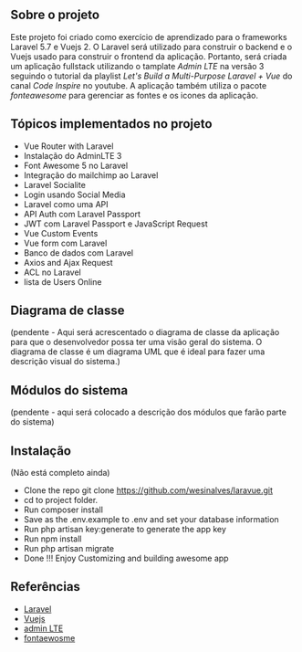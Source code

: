 ## Sobre o projeto

Este projeto foi criado como exercício de aprendizado para o frameworks Laravel 5.7 e Vuejs 2. O Laravel será utilizado para construir o backend e o Vuejs usado para construir o frontend da aplicação.
Portanto, será criada um aplicação fullstack utilizando o tamplate *Admin LTE* na versão 3 seguindo o tutorial da playlist
*Let's Build a Multi-Purpose Laravel + Vue* do canal *Code Inspire* no youtube. A aplicação também utiliza o pacote *fonteawesome* para gerenciar as fontes e os icones da aplicação.

## Tópicos implementados no projeto

* Vue Router with Laravel
* Instalação do AdminLTE 3
* Font Awesome 5 no Laravel
* Integração do mailchimp ao Laravel
* Laravel Socialite
* Login usando Social Media
* Laravel como uma API
* API Auth com Laravel Passport
* JWT com Laravel Passport e JavaScript Request
* Vue Custom Events
* Vue form com Laravel
* Banco de dados com Laravel
* Axios and Ajax Request
* ACL no Laravel
* lista de Users Online

## Diagrama de classe

(pendente - Aqui será acrescentado o diagrama de classe da aplicação para que o desenvolvedor possa ter uma visão geral do sistema. O diagrama de classe é um diagrama UML que é ideal para fazer uma descrição visual do sistema.)

## Módulos do sistema

(pendente - aqui será colocado a descrição dos módulos que farão parte do sistema)

## Instalação

(Não está completo ainda)

* Clone the repo git clone https://github.com/wesinalves/laravue.git
* cd to project folder.
* Run composer install
* Save as the .env.example to .env and set your database information
* Run php artisan key:generate to generate the app key
* Run npm install
* Run php artisan migrate
* Done !!! Enjoy Customizing and building awesome app

## Referências

- [Laravel](https://laravel.com/)
- [Vuejs](https://vuejs.org/)
- [admin LTE](https://adminlte.io/)
- [fontaewosme](https://fontawesome.com/)




